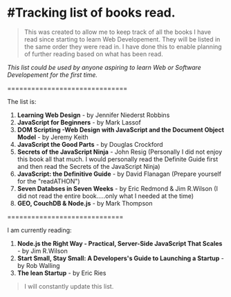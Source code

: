 #Tracking list of books read.
=============================

>This was created to allow me to keep track of all the books I have read since starting to learn Web Developement.
They will be listed in the same order they were read in.
I have done this to enable planning of further reading based on what has been read.

_This list could be used by anyone aspiring to learn Web or Software Developement for the first time._

==============================

The list is:

1. __Learning Web Design__ - by Jennifer Niederst Robbins
2. __JavaScript for Beginners__ - by Mark Lassof
3. __DOM Scripting -Web Design with JavaScript and the Document Object Model__ - by Jeremy Keith
4. __JavaScript the Good Parts__ - by Douglas Crockford
5. __Secrets of the JavaScript Ninja__ - John Resig (Personally I did not enjoy this book all that much. I would personally read the Definite Guide first and then read the Secrets of the JavaScript Ninja)
6. __JavaScript: the Definitive Guide__ - by David Flanagan (Prepare yourself for the "readATHON")
7. __Seven Databses in Seven Weeks__ - by Eric Redmond & Jim R.Wilson (I did not read the entire book.....only what I needed at the time)
8. __GEO, CouchDB & Node.js__ - by Mark Thompson

=============================

I am currently reading:

1. __Node.js the Right Way - Practical, Server-Side JavaScript That Scales__ - by Jim R.Wilson
2. __Start Small, Stay Small: A Developers's Guide to Launching a Startup__ - by Rob Walling
3. __The lean Startup__ - by Eric Ries


>I will constantly update this list.